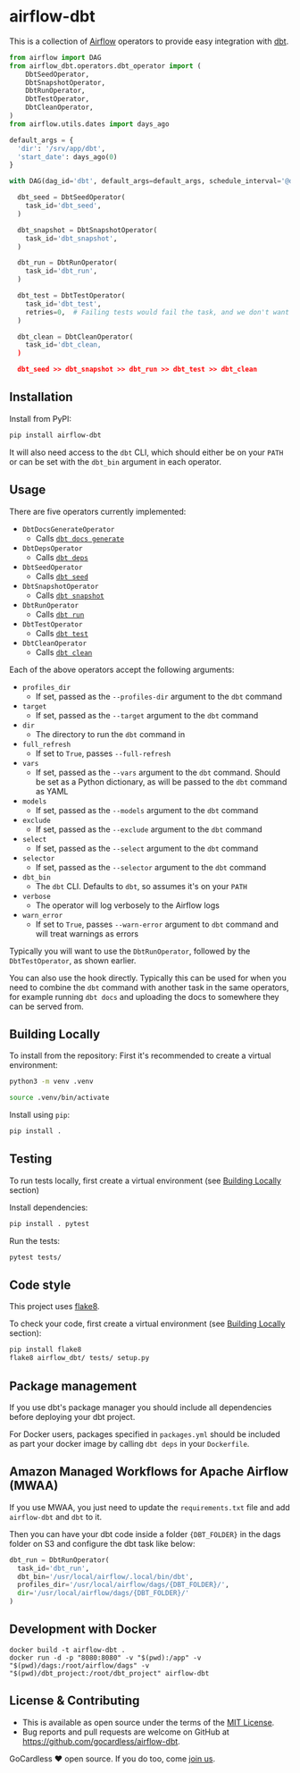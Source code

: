 # airflow-dbt

This is a collection of [Airflow](https://airflow.apache.org/) operators to provide easy integration with [dbt](https://www.getdbt.com).

```py
from airflow import DAG
from airflow_dbt.operators.dbt_operator import (
    DbtSeedOperator,
    DbtSnapshotOperator,
    DbtRunOperator,
    DbtTestOperator,
    DbtCleanOperator,
)
from airflow.utils.dates import days_ago

default_args = {
  'dir': '/srv/app/dbt',
  'start_date': days_ago(0)
}

with DAG(dag_id='dbt', default_args=default_args, schedule_interval='@daily') as dag:

  dbt_seed = DbtSeedOperator(
    task_id='dbt_seed',
  )

  dbt_snapshot = DbtSnapshotOperator(
    task_id='dbt_snapshot',
  )

  dbt_run = DbtRunOperator(
    task_id='dbt_run',
  )

  dbt_test = DbtTestOperator(
    task_id='dbt_test',
    retries=0,  # Failing tests would fail the task, and we don't want Airflow to try again
  )

  dbt_clean = DbtCleanOperator(
    task_id='dbt_clean,
  )

  dbt_seed >> dbt_snapshot >> dbt_run >> dbt_test >> dbt_clean
```

## Installation

Install from PyPI:

```sh
pip install airflow-dbt
```

It will also need access to the `dbt` CLI, which should either be on your `PATH` or can be set with the `dbt_bin` argument in each operator.

## Usage

There are five operators currently implemented:

- `DbtDocsGenerateOperator`
  - Calls [`dbt docs generate`](https://docs.getdbt.com/reference/commands/cmd-docs)
- `DbtDepsOperator`
  - Calls [`dbt deps`](https://docs.getdbt.com/docs/deps)
- `DbtSeedOperator`
  - Calls [`dbt seed`](https://docs.getdbt.com/docs/seed)
- `DbtSnapshotOperator`
  - Calls [`dbt snapshot`](https://docs.getdbt.com/docs/snapshot)
- `DbtRunOperator`
  - Calls [`dbt run`](https://docs.getdbt.com/docs/run)
- `DbtTestOperator`
  - Calls [`dbt test`](https://docs.getdbt.com/docs/test)
- `DbtCleanOperator`
  - Calls [`dbt clean`](https://docs.getdbt.com/docs/clean)

Each of the above operators accept the following arguments:

- `profiles_dir`
  - If set, passed as the `--profiles-dir` argument to the `dbt` command
- `target`
  - If set, passed as the `--target` argument to the `dbt` command
- `dir`
  - The directory to run the `dbt` command in
- `full_refresh`
  - If set to `True`, passes `--full-refresh`
- `vars`
  - If set, passed as the `--vars` argument to the `dbt` command. Should be set as a Python dictionary, as will be passed to the `dbt` command as YAML
- `models`
  - If set, passed as the `--models` argument to the `dbt` command
- `exclude`
  - If set, passed as the `--exclude` argument to the `dbt` command
- `select`
  - If set, passed as the `--select` argument to the `dbt` command
- `selector`
  - If set, passed as the `--selector` argument to the `dbt` command
- `dbt_bin`
  - The `dbt` CLI. Defaults to `dbt`, so assumes it's on your `PATH`
- `verbose`
  - The operator will log verbosely to the Airflow logs
- `warn_error`
  - If set to `True`, passes `--warn-error` argument to `dbt` command and will treat warnings as errors

Typically you will want to use the `DbtRunOperator`, followed by the `DbtTestOperator`, as shown earlier.

You can also use the hook directly. Typically this can be used for when you need to combine the `dbt` command with another task in the same operators, for example running `dbt docs` and uploading the docs to somewhere they can be served from.

## Building Locally

To install from the repository:
First it's recommended to create a virtual environment:

```bash
python3 -m venv .venv

source .venv/bin/activate
```

Install using `pip`:

```bash
pip install .
```

## Testing

To run tests locally, first create a virtual environment (see [Building Locally](https://github.com/gocardless/airflow-dbt#building-locally) section)

Install dependencies:

```bash
pip install . pytest
```

Run the tests:

```bash
pytest tests/
```

## Code style

This project uses [flake8](https://flake8.pycqa.org/en/latest/).

To check your code, first create a virtual environment (see [Building Locally](https://github.com/gocardless/airflow-dbt#building-locally) section):

```bash
pip install flake8
flake8 airflow_dbt/ tests/ setup.py
```

## Package management

If you use dbt's package manager you should include all dependencies before deploying your dbt project.

For Docker users, packages specified in `packages.yml` should be included as part your docker image by calling `dbt deps` in your `Dockerfile`.

## Amazon Managed Workflows for Apache Airflow (MWAA)

If you use MWAA, you just need to update the `requirements.txt` file and add `airflow-dbt` and `dbt` to it.

Then you can have your dbt code inside a folder `{DBT_FOLDER}` in the dags folder on S3 and configure the dbt task like below:

```python
dbt_run = DbtRunOperator(
  task_id='dbt_run',
  dbt_bin='/usr/local/airflow/.local/bin/dbt',
  profiles_dir='/usr/local/airflow/dags/{DBT_FOLDER}/',
  dir='/usr/local/airflow/dags/{DBT_FOLDER}/'
)
```

## Development with Docker

```
docker build -t airflow-dbt .
docker run -d -p "8080:8080" -v "$(pwd):/app" -v "$(pwd)/dags:/root/airflow/dags" -v "$(pwd)/dbt_project:/root/dbt_project" airflow-dbt
```

## License & Contributing

- This is available as open source under the terms of the [MIT License](http://opensource.org/licenses/MIT).
- Bug reports and pull requests are welcome on GitHub at https://github.com/gocardless/airflow-dbt.

GoCardless ♥ open source. If you do too, come [join us](https://gocardless.com/about/jobs).

